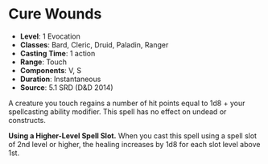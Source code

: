 # Cure Wounds

- **Level**: 1 Evocation
- **Classes**: Bard, Cleric, Druid, Paladin, Ranger
- **Casting Time**: 1 action
- **Range**: Touch
- **Components**: V, S
- **Duration**: Instantaneous
- **Source**: 5.1 SRD (D&D 2014)

A creature you touch regains a number of hit points equal to 1d8 + your spellcasting ability modifier. This spell has no effect on undead or constructs.

**Using a Higher-Level Spell Slot.** When you cast this spell using a spell slot of 2nd level or higher, the healing increases by 1d8 for each slot level above 1st.
